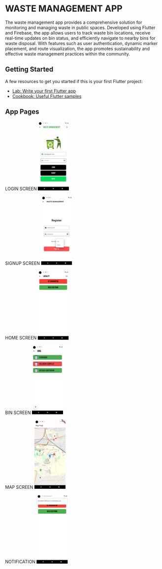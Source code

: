 # WASTE MANAGEMENT APP

The waste management app provides a comprehensive solution for monitoring and managing waste in public spaces. Developed using Flutter and Firebase, the app allows users to track waste bin locations, receive real-time updates on bin status, and efficiently navigate to nearby bins for waste disposal. With features such as user authentication, dynamic marker placement, and route visualization, the app promotes sustainability and effective waste management practices within the community.

## Getting Started

A few resources to get you started if this is your first Flutter project:

- [Lab: Write your first Flutter app](https://docs.flutter.dev/get-started/codelab)
- [Cookbook: Useful Flutter samples](https://docs.flutter.dev/cookbook)

## App Pages

LOGIN SCREEN
<img src="assets/documentation/login.png" width="20%">

SIGNUP SCREEN
<img src="assets/documentation/SIGNUP SCREEN.png" width="20%">

HOME SCREEN
<img src="assets/documentation/HOMESCREEN.png" width="20%">

BIN SCREEN
<img src="assets/documentation/BIN SCREEN.png" width="20%">

MAP SCREEN
<img src="assets/documentation/MAP SCREEN.png" width="20%">

NOTIFICATION
<img src="assets/documentation/NOTIFICATION.png" width="20%">
